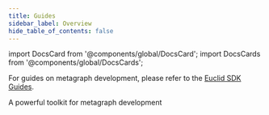 ```yaml
---
title: Guides
sidebar_label: Overview
hide_table_of_contents: false
---
```

<intro-end />

import DocsCard from '@components/global/DocsCard';
import DocsCards from '@components/global/DocsCards';

<intro-end />

For guides on metagraph development, please refer to the [Euclid SDK Guides](/sdk/guides/quick-start). 

<DocsCards>
  <DocsCard header="Euclid SDK" href="/sdk" icon="/icons/icon-placeholder.png">
    <p>A powerful toolkit for metagraph development</p>
  </DocsCard>
</DocsCards>
